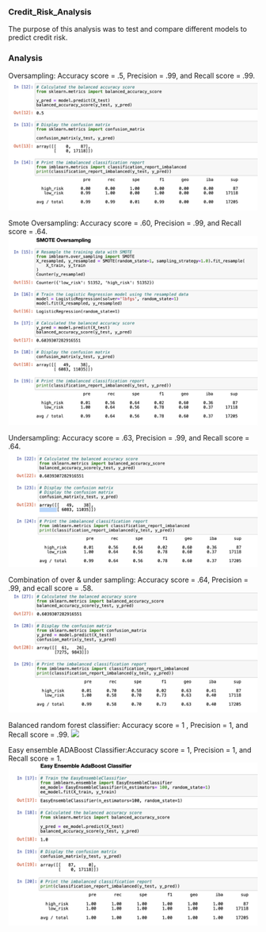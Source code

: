 ### Credit_Risk_Analysis

The purpose of this analysis was to test and compare different models to predict credit risk.

### Analysis

Oversampling: Accuracy score = .5, Precision = .99, and Recall score = .99. 
 ![](Oversampling.png)


Smote Oversampling: Accuracy score = .60, Precision = .99, and Recall score = .64. 
 ![](SMOTE.png)


Undersampling: Accuracy score = .63, Precision = .99, and Recall score = .64. 
 ![](Undersampling.png)


Combination of over & under sampling: Accuracy score = .64, Precision = .99, and ecall score = .58.
 ![](Over_and_Under.png)


Balanced random forest classifier: Accuracy score = 1 , Precision = 1, and Recall score = .99. 
 ![](Balanced_Random_Forest.png)


Easy ensemble ADABoost Classifier:Accuracy score = 1, Precision = 1, and Recall score = 1. 
 ![](AdaBoost.png)


